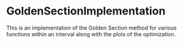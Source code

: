 # GoldenSectionImplementation
This is an implementation of the Golden Section method for various functions within an interval along with the plots of the optimization.
